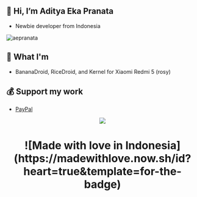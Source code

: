 ## 👋 Hi, I’m Aditya Eka Pranata
- Newbie developer from Indonesia
<p align="left"> <img src="https://komarev.com/ghpvc/?username=aepranata&label=Profile%20views&color=0e75b6&style=flat" alt="aepranata" /> </p>

## 🤔 What I'm
- BananaDroid, RiceDroid, and Kernel for Xiaomi Redmi 5 (rosy)

## 💰 Support my work
 - [PayPal](https://paypal.me/aepranata)

<p align="center"> <img src="https://github-readme-streak-stats.herokuapp.com?user=aepranata&date_format=j%20M%5B%20Y%5D"/></p>

<h1 align="center">
  ![Made with love in Indonesia](https://madewithlove.now.sh/id?heart=true&template=for-the-badge)
</h1>
